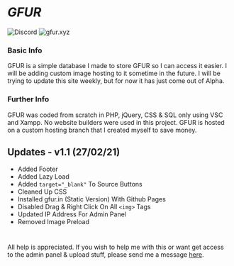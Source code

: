 # **_GFUR_**

![Discord](https://img.shields.io/discord/733679602064556094) ![gfur.xyz](https://img.shields.io/website?down_color=red&down_message=gfur.xyz%20-%20offline&up_color=blue&up_message=gfur.xyz%20-%20online&url=http%3A%2F%2Fgfur.xyz)

### Basic Info

GFUR is a simple database I made to store GFUR so I can access it easier. I will be adding custom image hosting to it sometime in the future. I will be trying to update this site weekly, but for now it has just come out of Alpha.

### Further Info

GFUR was coded from scratch in PHP, jQuery, CSS & SQL only using VSC and Xampp. No website builders were used in this project.  GFUR is hosted on a custom hosting branch that I created myself to save money.

## Updates - v1.1 (27/02/21)

* Added Footer 
* Added Lazy Load 
* Added `target="_blank"` To Source Buttons
* Cleaned Up CSS
* Installed gfur.in (Static Version) With Github Pages
* Disabled Drag & Right Click On All `<img>` Tags
* Updated IP Address For Admin Panel
* Removed Image Preload

#

All help is appreciated. If you wish to help me with this or want get access to the admin panel & upload stuff, please send me a message [here](https://telegram.me/HydyFox).
